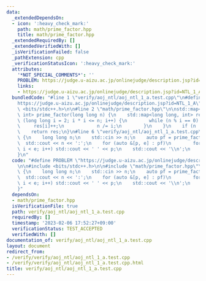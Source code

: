 ```yaml
---
data:
  _extendedDependsOn:
  - icon: ':heavy_check_mark:'
    path: math/prime_factor.hpp
    title: math/prime_factor.hpp
  _extendedRequiredBy: []
  _extendedVerifiedWith: []
  _isVerificationFailed: false
  _pathExtension: cpp
  _verificationStatusIcon: ':heavy_check_mark:'
  attributes:
    '*NOT_SPECIAL_COMMENTS*': ''
    PROBLEM: https://judge.u-aizu.ac.jp/onlinejudge/description.jsp?id=NTL_1_A
    links:
    - https://judge.u-aizu.ac.jp/onlinejudge/description.jsp?id=NTL_1_A
  bundledCode: "#line 1 \"verify/aoj_ntl/aoj_ntl_1_a.test.cpp\"\n#define PROBLEM \"\
    https://judge.u-aizu.ac.jp/onlinejudge/description.jsp?id=NTL_1_A\"\n\n#include\
    \ <bits/stdc++.h>\n\n#line 2 \"math/prime_factor.hpp\"\n\nstd::map<long long,\
    \ int> prime_factor(long long n) {\n    std::map<long long, int> res;\n    for\
    \ (long long i = 2; i * i <= n; i++) {\n        while (n % i == 0) {\n       \
    \     res[i]++;\n            n /= i;\n        }\n    }\n    if (n != 1) res[n]++;\n\
    \    return res;\n}\n#line 6 \"verify/aoj_ntl/aoj_ntl_1_a.test.cpp\"\n\nint main()\
    \ {\n    long long n;\n    std::cin >> n;\n    auto pf = prime_factor(n);\n  \
    \  std::cout << n << ':';\n    for (auto &[p, e] : pf)\n        for (int i = 0;\
    \ i < e; i++) std::cout << ' ' << p;\n    std::cout << '\\n';\n    return 0;\n\
    }\n"
  code: "#define PROBLEM \"https://judge.u-aizu.ac.jp/onlinejudge/description.jsp?id=NTL_1_A\"\
    \n\n#include <bits/stdc++.h>\n\n#include \"math/prime_factor.hpp\"\n\nint main()\
    \ {\n    long long n;\n    std::cin >> n;\n    auto pf = prime_factor(n);\n  \
    \  std::cout << n << ':';\n    for (auto &[p, e] : pf)\n        for (int i = 0;\
    \ i < e; i++) std::cout << ' ' << p;\n    std::cout << '\\n';\n    return 0;\n\
    }"
  dependsOn:
  - math/prime_factor.hpp
  isVerificationFile: true
  path: verify/aoj_ntl/aoj_ntl_1_a.test.cpp
  requiredBy: []
  timestamp: '2023-02-06 17:52:27+09:00'
  verificationStatus: TEST_ACCEPTED
  verifiedWith: []
documentation_of: verify/aoj_ntl/aoj_ntl_1_a.test.cpp
layout: document
redirect_from:
- /verify/verify/aoj_ntl/aoj_ntl_1_a.test.cpp
- /verify/verify/aoj_ntl/aoj_ntl_1_a.test.cpp.html
title: verify/aoj_ntl/aoj_ntl_1_a.test.cpp
---
```

